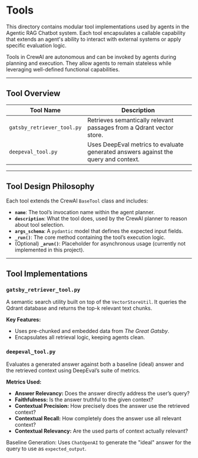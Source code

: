 # Tools

This directory contains modular tool implementations used by agents in the Agentic RAG Chatbot system. Each tool encapsulates a callable capability that extends an agent's ability to interact with external systems or apply specific evaluation logic.

Tools in CrewAI are autonomous and can be invoked by agents during planning and execution. They allow agents to remain stateless while leveraging well-defined functional capabilities.

---

## Tool Overview

| Tool Name              | Description                                                                 |
|------------------------|-----------------------------------------------------------------------------|
| `gatsby_retriever_tool.py` | Retrieves semantically relevant passages from a Qdrant vector store.        |
| `deepeval_tool.py`     | Uses DeepEval metrics to evaluate generated answers against the query and context. |

---

## Tool Design Philosophy

Each tool extends the CrewAI `BaseTool` class and includes:

- **`name`**: The tool’s invocation name within the agent planner.
- **`description`**: What the tool does, used by the CrewAI planner to reason about tool selection.
- **`args_schema`**: A `pydantic` model that defines the expected input fields.
- **`_run()`**: The core method containing the tool’s execution logic.
- (Optional) **`_arun()`**: Placeholder for asynchronous usage (currently not implemented in this project).

---

## Tool Implementations

### `gatsby_retriever_tool.py`

A semantic search utility built on top of the `VectorStoreUtil`. It queries the Qdrant database and returns the top-k relevant text chunks.

**Key Features:**
- Uses pre-chunked and embedded data from *The Great Gatsby*.
- Encapsulates all retrieval logic, keeping agents clean.

### `deepeval_tool.py`
Evaluates a generated answer against both a baseline (ideal) answer and the retrieved context using DeepEval’s suite of metrics.

**Metrics Used:**
- **Answer Relevancy:** Does the answer directly address the user’s query?
- **Faithfulness:** Is the answer truthful to the given context?
- **Contextual Precision:** How precisely does the answer use the retrieved context?
- **Contextual Recall:** How completely does the answer use all relevant context?
- **Contextual Relevancy:** Are the used parts of context actually relevant?

Baseline Generation: Uses `ChatOpenAI` to generate the "ideal" answer for the query to use as `expected_output`.
